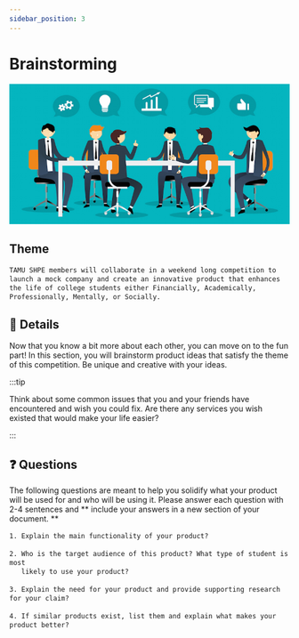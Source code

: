 ```yaml
---
sidebar_position: 3
---
```


# Brainstorming

![TeamBuilding](/img/shpeathon-brainstorm.jpeg)

<!-- FIXME: Add prompt/theme -->

## Theme
```
TAMU SHPE members will collaborate in a weekend long competition to launch a mock company and create an innovative product that enhances the life of college students either Financially, Academically, Professionally, Mentally, or Socially. 
```

## 📃 Details

Now that you know a bit more about each other, you can move on to the fun part! In this section, you will brainstorm product ideas that satisfy the theme of this competition. Be unique and creative with your ideas. 

<!-- FIXME: Change to correct prompt/theme -->

:::tip

Think about some common issues that you and your friends have encountered and wish you could fix. Are there any services you wish existed that would make your life easier?

:::


## ❓ Questions

The following questions are meant to help you solidify what your product will be used for and who will be using it. Please answer each question with 2-4 sentences and ** include your answers in a new section of your document. ** 

```
1. Explain the main functionality of your product? 

2. Who is the target audience of this product? What type of student is most
   likely to use your product?

3. Explain the need for your product and provide supporting research for your claim? 

4. If similar products exist, list them and explain what makes your product better? 
```